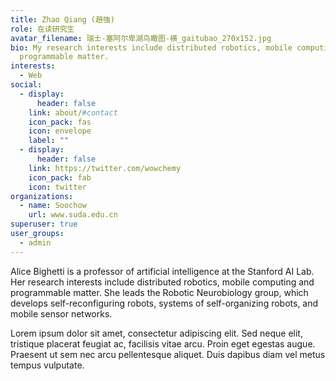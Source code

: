 ```yaml
---
title: Zhao Qiang (趙強)
role: 在读研究生
avatar_filename: 瑞士-塞阿尔卑湖鸟瞰图-横_gaitubao_270x152.jpg
bio: My research interests include distributed robotics, mobile computing and
  programmable matter.
interests:
  - Web
social:
  - display:
      header: false
    link: about/#contact
    icon_pack: fas
    icon: envelope
    label: ""
  - display:
      header: false
    link: https://twitter.com/wowchemy
    icon_pack: fab
    icon: twitter
organizations:
  - name: Soochow
    url: www.suda.edu.cn
superuser: true
user_groups:
  - admin
---
```

Alice Bighetti is a professor of artificial intelligence at the Stanford AI Lab. Her research interests include distributed robotics, mobile computing and programmable matter. She leads the Robotic Neurobiology group, which develops self-reconfiguring robots, systems of self-organizing robots, and mobile sensor networks.

Lorem ipsum dolor sit amet, consectetur adipiscing elit. Sed neque elit, tristique placerat feugiat ac, facilisis vitae arcu. Proin eget egestas augue. Praesent ut sem nec arcu pellentesque aliquet. Duis dapibus diam vel metus tempus vulputate.